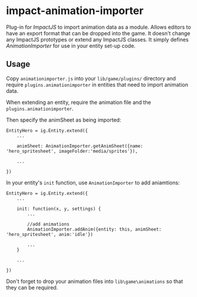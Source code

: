 # impact-animation-importer


Plug-in for *ImpactJS* to import animation data as a module. Allows editors to have an export format that can be dropped into the game. It doesn't change any ImpactJS prototypes or extend any ImpactJS classes. It simply defines *AnimationImporter* for use in your entity set-up code.

## Usage

Copy `animationimporter.js` into your `lib/game/plugins/` directory and require `plugins.animationimporter` in entities that need to import animation data.

When extending an entity, require the animation file and the `plugins.animationimporter`.

Then specify the animSheet as being imported:

	EntityHero = ig.Entity.extend({
		...
	
		animSheet: AnimationImporter.getAnimSheet({name: 'hero_spritesheet', imageFolder:'media/sprites'}),
	
		...
      
	})

In your entity's `init` function, use `AnimationImporter` to add aniamtions:

	EntityHero = ig.Entity.extend({
		...
		
		init: function(x, y, settings) {
			...
		
			//add animations
			AnimationImporter.addAnim({entity: this, animSheet: 'hero_spritesheet', anim:'idle'})
		
			...
		}
		
		...
		
	})
	
Don't forget to drop your animation files into `lib\game\animations` so that they can be required.
